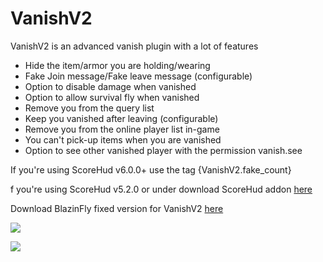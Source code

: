 # VanishV2

VanishV2 is an advanced vanish plugin with a lot of features
* Hide the item/armor you are holding/wearing
* Fake Join message/Fake leave message (configurable)
* Option to disable damage when vanished
* Option to allow survival fly when vanished
* Remove you from the query list
* Keep you vanished after leaving (configurable)
* Remove you from the online player list in-game
* You can't pick-up items when you are vanished
* Option to see other vanished player with the permission vanish.see

If you're using ScoreHud v6.0.0+ use the tag {VanishV2.fake_count}

f you're using ScoreHud v5.2.0 or under download ScoreHud addon <a href="https://github.com/superbobby2000/VanishV2/releases/download/ScoreHud/BasicAddon.php">here</a>

Download BlazinFly fixed version for VanishV2 <a href="https://github.com/superbobby2000/VanishV2/releases/download/BlazinFly/BlazinFly_v1.8.7.phar">here</a>

[![](https://poggit.pmmp.io/shield.state/VanishV2)](https://poggit.pmmp.io/p/VanishV2)

[![](https://poggit.pmmp.io/shield.dl.total/VanishV2)](https://poggit.pmmp.io/p/VanishV2)
